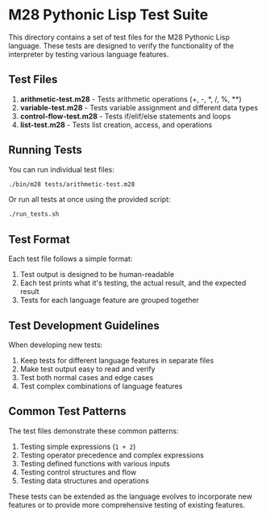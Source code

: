 # M28 Pythonic Lisp Test Suite

This directory contains a set of test files for the M28 Pythonic Lisp language. These tests are designed to verify the functionality of the interpreter by testing various language features.

## Test Files

1. **arithmetic-test.m28** - Tests arithmetic operations (+, -, *, /, %, **)
2. **variable-test.m28** - Tests variable assignment and different data types
3. **control-flow-test.m28** - Tests if/elif/else statements and loops
4. **list-test.m28** - Tests list creation, access, and operations

## Running Tests

You can run individual test files:

```bash
./bin/m28 tests/arithmetic-test.m28
```

Or run all tests at once using the provided script:

```bash
./run_tests.sh
```

## Test Format

Each test file follows a simple format:

1. Test output is designed to be human-readable
2. Each test prints what it's testing, the actual result, and the expected result
3. Tests for each language feature are grouped together

## Test Development Guidelines

When developing new tests:

1. Keep tests for different language features in separate files
2. Make test output easy to read and verify
3. Test both normal cases and edge cases
4. Test complex combinations of language features

## Common Test Patterns

The test files demonstrate these common patterns:

1. Testing simple expressions (`1 + 2`)
2. Testing operator precedence and complex expressions
3. Testing defined functions with various inputs
4. Testing control structures and flow
5. Testing data structures and operations

These tests can be extended as the language evolves to incorporate new features or to provide more comprehensive testing of existing features.
